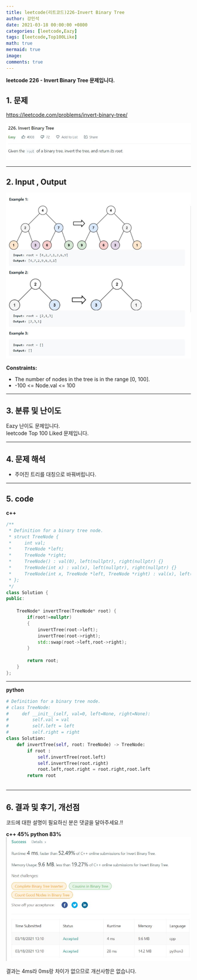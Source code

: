 ```yaml
---
title: leetcode(리트코드)226-Invert Binary Tree
author: 강민석
date: 2021-03-18 00:00:00 +0800
categories: [leetcode,Eazy]
tags: [leetcode,Top100Like]
math: true
mermaid: true
image: 
comments: true
---
```


**leetcode 226 - Invert Binary Tree 문제입니다.**

## 1. 문제
<https://leetcode.com/problems/invert-binary-tree/>  

![](/assets/img/sample/leetcode/226/Problem.JPG)

-----  

## 2. Input , Output

![](/assets/img/sample/leetcode/226/input.JPG)  

**Constraints:**

- The number of nodes in the tree is in the range [0, 100].
- -100 <= Node.val <= 100

-----  

## 3. 분류 및 난이도

Eazy 난이도 문제입니다.  
leetcode Top 100 Liked 문제입니다.  


-----  

## 4. 문제 해석

- 주어진 트리를 대칭으로 바꿔버립니다.


-----  

## 5. code

**c++**

```c++
/**
 * Definition for a binary tree node.
 * struct TreeNode {
 *     int val;
 *     TreeNode *left;
 *     TreeNode *right;
 *     TreeNode() : val(0), left(nullptr), right(nullptr) {}
 *     TreeNode(int x) : val(x), left(nullptr), right(nullptr) {}
 *     TreeNode(int x, TreeNode *left, TreeNode *right) : val(x), left(left), right(right) {}
 * };
 */
class Solution {
public:
    
    TreeNode* invertTree(TreeNode* root) {
        if(root!=nullptr)
        {
            invertTree(root->left);
            invertTree(root->right);
            std::swap(root->left,root->right);
        }
        
        return root;
    }
};
```

-----  

**python**

```python
# Definition for a binary tree node.
# class TreeNode:
#     def __init__(self, val=0, left=None, right=None):
#         self.val = val
#         self.left = left
#         self.right = right
class Solution:
    def invertTree(self, root: TreeNode) -> TreeNode:
        if root :
            self.invertTree(root.left)
            self.invertTree(root.right)
            root.left,root.right = root.right,root.left
        return root
            
```

-----

## 6. 결과 및 후기, 개선점

코드에 대한 설명이 필요하신 분은 댓글을 달아주세요.!!

**c++ 45% python 83%** 
![](/assets/img/sample/leetcode/226/result.JPG)  



결과는 4ms라 0ms랑 차이가 없으므로 개선사항은 없습니다.


